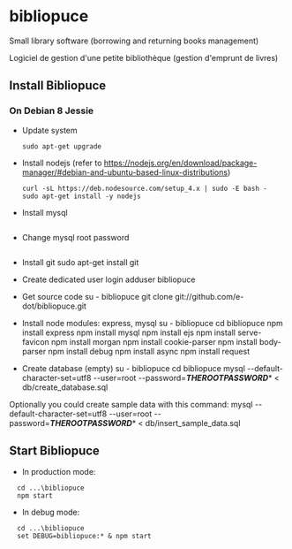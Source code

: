 # bibliopuce

Small library software (borrowing and returning books management)

Logiciel de gestion d'une petite bibliothèque (gestion d'emprunt de livres)


## Install Bibliopuce

### On Debian 8 Jessie

* Update system
  ```sudo apt-get update
  sudo apt-get upgrade
  ```

* Install nodejs (refer to https://nodejs.org/en/download/package-manager/#debian-and-ubuntu-based-linux-distributions)
  ```sudo apt-get install curl
  curl -sL https://deb.nodesource.com/setup_4.x | sudo -E bash -
  sudo apt-get install -y nodejs
  ```

* Install mysql
  ```sudo apt-get install mysql-server
  ```
* Change mysql root password
  ```mysql --user=root --execute="SET PASSWORD FOR 'root'@'localhost' = PASSWORD('***THEROOTPASSWORD****');"
  ```

* Install git
  sudo apt-get install git

* Create dedicated user login
  adduser bibliopuce

* Get source code
  su - bibliopuce
  git clone git://github.com/e-dot/bibliopuce.git

* Install node modules: express, mysql
  su - bibliopuce
  cd bibliopuce
  npm install express
  npm install mysql
  npm install ejs
  npm install serve-favicon
  npm install morgan
  npm install cookie-parser
  npm install body-parser
  npm install debug
  npm install async
  npm install request

* Create database (empty)
  su - bibliopuce
  cd bibliopuce
  mysql --default-character-set=utf8 --user=root --password=***THEROOTPASSWORD**** < db/create_database.sql

Optionally you could create sample data with this command:
  mysql --default-character-set=utf8 --user=root --password=***THEROOTPASSWORD**** < db/insert_sample_data.sql


## Start Bibliopuce

* In production mode:
```
  cd ...\bibliopuce
  npm start
```
* In debug mode:
```
  cd ...\bibliopuce
  set DEBUG=bibliopuce:* & npm start
```
